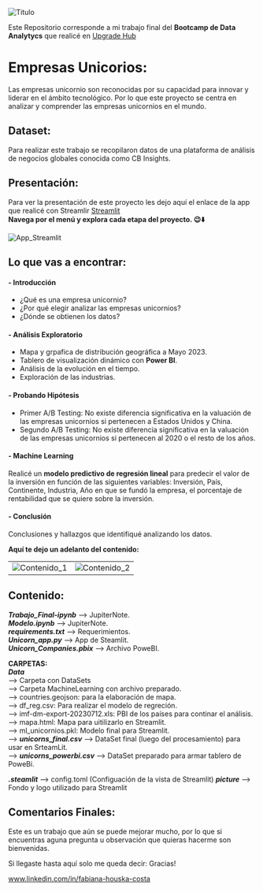 ![Titulo](https://github.com/fhouska/UnicornsCompanies/assets/134630750/a246ee9b-5686-49d3-a2e3-ba2a358814d4)

Este Repositorio corresponde a mi trabajo final del **Bootcamp de Data Analytycs** que realicé en [Upgrade Hub](https://www.upgrade-hub.com/) 

# Empresas Unicorios:
Las empresas unicornio son reconocidas por su capacidad para innovar y liderar en el ámbito tecnológico. Por lo que este proyecto se centra en analizar y comprender las empresas unicornios en el mundo. 

## Dataset:
Para realizar este trabajo se recopilaron datos de una plataforma de análisis de negocios globales conocida como CB Insights.


## Presentación:
  
Para ver la presentación de este proyecto les dejo aquí el enlace de la app que realicé con Streamlir [Streamlit](https://unicornscompanies.streamlit.app/)  
**Navega por el menú y explora cada etapa del proyecto. 😉⬇️**

![App_Streamlit](https://github.com/fhouska/UnicornsCompanies/assets/134630750/afcf517d-15bf-492c-8d28-a614d260836e)

## Lo que vas a encontrar:
#### - Introducción
- ¿Qué es una empresa unicornio?  
- ¿Por qué elegir analizar las empresas unicornios?  
- ¿Dónde se obtienen los datos?  
  
#### - Análisis Exploratorio
- Mapa y grpafica de distribución geográfica a Mayo 2023.
- Tablero de visualización dinámico con **Power BI**.
- Análisis de la evolución en el tiempo.
- Exploración de las industrias.
  
#### - Probando Hipótesis
- Primer A/B Testing: No existe diferencia significativa en la valuación de las empresas unicornios si pertenecen a Estados Unidos y China.
- Segundo A/B Testing: No existe diferencia significativa en la valuación de las empresas unicornios si pertenecen al 2020 o el resto de los años.
  
#### - Machine Learning
Realicé un **modelo predictivo de regresión lineal** para predecir el valor de la inversión en función de las siguientes variables: Inversión, País, Continente, Industria, Año en que se fundó la empresa, el porcentaje de rentabilidad que se quiere sobre la inversión.
  
#### - Conclusión
Conclusiones y hallazgos que identifiqué analizando los datos.

    
**Aquí te dejo un adelanto del contenido:**

|   |  |
| ------------- | ------------- |
| ![Contenido_1](https://github.com/fhouska/UnicornsCompanies/assets/134630750/67b04fef-040f-41d1-afce-775f02757c85) | ![Contenido_2](https://github.com/fhouska/UnicornsCompanies/assets/134630750/37448d01-632d-4831-8886-1458038ff18a) |

## Contenido:
***Trabajo_Final-ipynb*** --> JupiterNote.  
***Modelo.ipynb*** --> JupiterNote.  
***requirements.txt*** -->  Requerimientos.  
***Unicorn_app.py*** --> App de Steamlit.  
***Unicorn_Companies.pbix*** --> Archivo PoweBI.  
  
**CARPETAS:**  
***Data***   
  --> Carpeta con DataSets  
  --> Carpeta MachineLearning con archivo preparado.  
  --> countries.geojson: para la elaboración de mapa.  
  --> df_reg.csv: Para realizar el modelo de regreción.    
  --> imf-dm-export-20230712.xls: PBI de los países para continar el análisis.  
  --> mapa.html: Mapa para uitilizarlo en Streamlit.  
  --> ml_unicornios.pkl: Modelo final para Streamlit.  
  --> ***unicorns_final.csv*** --> DataSet final (luego del procesamiento) para usar en SrteamLit.  
  --> ***unicorns_powerbi.csv*** --> DataSet preparado para armar tablero de PoweBi.
  

***.steamlit*** --> config.toml (Configuación de la vista de Streamlit)
***picture*** --> Fondo y logo utilizado para Streamlit
 
## Comentarios Finales:
Este es un trabajo que aún se puede mejorar mucho, por lo que si encuentras aguna pregunta u observación que quieras hacerme son bienvenidas.

Si llegaste hasta aquí solo me queda decir: Gracias!

www.linkedin.com/in/fabiana-houska-costa




